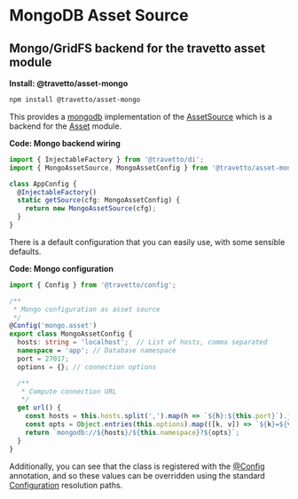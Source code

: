 <!-- This file was generated by the framweork and should not be modified directly -->
<!-- Please modify https://github.com/travetto/travetto/tree/1.0.0-devmodule/asset-mongo/README.ts and execute "npm run docs" to rebuild -->
# MongoDB Asset Source
## Mongo/GridFS backend for the travetto asset module

**Install: @travetto/asset-mongo**
```bash
npm install @travetto/asset-mongo
```

This provides a [mongodb](https://mongodb.com) implementation of the [AssetSource](https://github.com/travetto/travetto/tree/1.0.0-dev/module/asset/src/source.ts#L6) which is a backend for the  [Asset](https://github.com/travetto/travetto/tree/1.0.0-dev/module/asset "Modular library for storing and retrieving binary assets") module.  

**Code: Mongo backend wiring**
```typescript
import { InjectableFactory } from '@travetto/di';
import { MongoAssetSource, MongoAssetConfig } from '@travetto/asset-mongo';

class AppConfig {
  @InjectableFactory()
  static getSource(cfg: MongoAssetConfig) {
    return new MongoAssetSource(cfg);
  }
}
```

  
There is a default configuration that you can easily use, with some sensible defaults. 
  

**Code: Mongo configuration**
```typescript
import { Config } from '@travetto/config';

/**
 * Mongo configuration as asset source
 */
@Config('mongo.asset')
export class MongoAssetConfig {
  hosts: string = 'localhost';  // List of hosts, comma separated
  namespace = 'app'; // Database namespace
  port = 27017;
  options = {}; // connection options

  /**
   * Compute connection URL
   */
  get url() {
    const hosts = this.hosts.split(',').map(h => `${h}:${this.port}`).join(',');
    const opts = Object.entries(this.options).map(([k, v]) => `${k}=${v}`).join('&');
    return `mongodb://${hosts}/${this.namespace}?${opts}`;
  }
}
```

  
Additionally, you can see that the class is registered with the [@Config](https://github.com/travetto/travetto/tree/1.0.0-dev/module/config/src/decorator.ts#L9) annotation, and so these values can be overridden using the standard [Configuration](https://github.com/travetto/travetto/tree/1.0.0-dev/module/config "Environment-aware config management using yaml files") resolution paths. 
